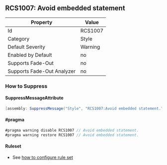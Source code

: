 ## RCS1007: Avoid embedded statement

Property | Value
--- | --- 
Id | RCS1007
Category | Style
Default Severity | Warning
Enabled by Default | no
Supports Fade-Out | no
Supports Fade-Out Analyzer | no

### How to Suppress

#### SuppressMessageAttribute

```csharp
[assembly: SuppressMessage("Style", "RCS1007:Avoid embedded statement.", Justification = "<Pending>")]
```

#### \#pragma

```csharp
#pragma warning disable RCS1007 // Avoid embedded statement.
#pragma warning restore RCS1007 // Avoid embedded statement.
```

#### Ruleset

* See [how to configure rule set](../HowToConfigureAnalyzers.md)
